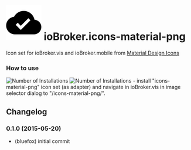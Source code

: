![Logo](admin/icons-material-png.png)
ioBroker.icons-material-png
=================

Icon set for ioBroker.vis and ioBroker.mobile from [Material Design Icons](https://github.com/google/material-design-icons)

### How to use
![Number of Installations](http://iobroker.live/badges/icons-material-png-installed.svg) ![Number of Installations](http://iobroker.live/badges/icons-material-png-stable.svg) - install "icons-material-png" icon set (as adapter) and navigate in ioBroker.vis in image selector dialog to "/icons-material-png/".

## Changelog
### 0.1.0 (2015-05-20)
* (bluefox) initial commit


